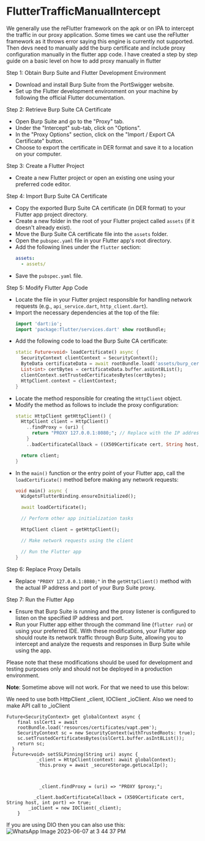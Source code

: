 # FlutterTrafficManualIntercept
We generally use the reFlutter framework on the apk or on IPA to intercept the traffic in our proxy application. Some times we cant use the reFlutter framework as it throws error saying this engine is currently not supported.
Then devs need to manually add the burp certificate and include proxy configuration manually in the flutter app code.
I have created a step by step guide on a basic level on how to add proxy manually in flutter


Step 1: Obtain Burp Suite and Flutter Development Environment
- Download and install Burp Suite from the PortSwigger website.
- Set up the Flutter development environment on your machine by following the official Flutter documentation.

Step 2: Retrieve Burp Suite CA Certificate
- Open Burp Suite and go to the "Proxy" tab.
- Under the "Intercept" sub-tab, click on "Options".
- In the "Proxy Options" section, click on the "Import / Export CA Certificate" button.
- Choose to export the certificate in DER format and save it to a location on your computer.

Step 3: Create a Flutter Project
- Create a new Flutter project or open an existing one using your preferred code editor.

Step 4: Import Burp Suite CA Certificate
- Copy the exported Burp Suite CA certificate (in DER format) to your Flutter app project directory.
- Create a new folder in the root of your Flutter project called `assets` (if it doesn't already exist).
- Move the Burp Suite CA certificate file into the `assets` folder.
- Open the `pubspec.yaml` file in your Flutter app's root directory.
- Add the following lines under the `flutter` section:
  ```yaml
  assets:
    - assets/
  ```
- Save the `pubspec.yaml` file.

Step 5: Modify Flutter App Code
- Locate the file in your Flutter project responsible for handling network requests (e.g., `api_service.dart`, `http_client.dart`).
- Import the necessary dependencies at the top of the file:
  ```dart
  import 'dart:io';
  import 'package:flutter/services.dart' show rootBundle;
  ```
- Add the following code to load the Burp Suite CA certificate:
  ```dart
  static Future<void> loadCertificate() async {
    SecurityContext clientContext = SecurityContext();
    ByteData certificateData = await rootBundle.load('assets/burp_certificate.cer');
    List<int> certBytes = certificateData.buffer.asUint8List();
    clientContext.setTrustedCertificatesBytes(certBytes);
    HttpClient.context = clientContext;
  }
  ```
- Locate the method responsible for creating the `HttpClient` object.
- Modify the method as follows to include the proxy configuration:
  ```dart
  static HttpClient getHttpClient() {
    HttpClient client = HttpClient()
      ..findProxy = (uri) {
        return "PROXY 127.0.0.1:8080;"; // Replace with the IP address and port of your Burp Suite proxy
      }
      ..badCertificateCallback = ((X509Certificate cert, String host, int port) => true);
  
    return client;
  }
  ```
- In the `main()` function or the entry point of your Flutter app, call the `loadCertificate()` method before making any network requests:
  ```dart
  void main() async {
    WidgetsFlutterBinding.ensureInitialized();

    await loadCertificate();

    // Perform other app initialization tasks

    HttpClient client = getHttpClient();

    // Make network requests using the client

    // Run the Flutter app
  }
  ```

Step 6: Replace Proxy Details
- Replace `"PROXY 127.0.0.1:8080;"` in the `getHttpClient()` method with the actual IP address and port of your Burp Suite proxy.

Step 7: Run the Flutter App
- Ensure that Burp Suite is running and the proxy listener is configured to listen on the specified IP address and port.
- Run your Flutter app either through the command line (`flutter run`) or using your preferred IDE.
With these modifications, your Flutter app should route its network traffic through Burp Suite, allowing you to intercept and analyze the requests and responses in Burp Suite while using the app.

Please note that these modifications should be used for development and testing purposes only and should not be deployed in a production environment.

**Note**:
Sometime above will not work. For that we need to use this below:

We need to use both HttpClient _client, IOClient _ioClient. Also we need to make API call to _ioClient
```
Future<SecurityContext> get globalContext async {
    final sslCert1 = await
    rootBundle.load('resources/certificates/vapt.pem');
    SecurityContext sc = new SecurityContext(withTrustedRoots: true);
    sc.setTrustedCertificatesBytes(sslCert1.buffer.asInt8List());
    return sc;
  }
  Future<void> setSSLPinning(String uri) async {
           _client = HttpClient(context: await globalContext);
            this.proxy = await _secureStorage.getLocalIp();
       


            _client.findProxy = (uri) => "PROXY $proxy;";

          _client.badCertificateCallback = (X509Certificate cert, String host, int port) => true;
        _ioClient = new IOClient(_client);
    }
```
If you are using DIO then you can also use this:
![WhatsApp Image 2023-06-07 at 3 44 37 PM](https://github.com/SecurityBong/FlutterTrafficManualIntercept/assets/52169190/8fc81ea9-7a3e-4f06-85c3-66f5a5b49a4e)

